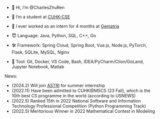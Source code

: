- 👋 Hi, I’m @CharlesZhuRen
- 👀 I’m a student at [CUHK-CSE](https://www.cse.cuhk.edu.hk/)
- 💞️ I ever worked as an intern for 4 months at [Gematria](https://gematria.tech/)
  
- 😇 Language: Java, Python, SQL, C++, Go
- 🛠️ Framework: Spring Cloud, Spring Boot, Vue.js, Node.js, PyTorch, Flask, SQLite, MySQL, Nginx
- 🔧 Tool: Git, Docker, VS Code, Bash, IDEA/PyCharm/Clion/GoLand, Jupyter Notebook, Matlab

News:
- (2024.2) Will join [ASTRI](https://www.astri.org/) for summer internship
- (2022.11) Have been admitted to CUHK@MSCS (23 Fall), which is the 10th best CS programme in the world (according to USNEWS)
- (2022.5) Ranked 15th in 2022 National Software and Information Technology Professional Competition (Python Programming Track)
- (2022.5) Meritorious Winner in 2022 Mathematical Contest in Modeling
